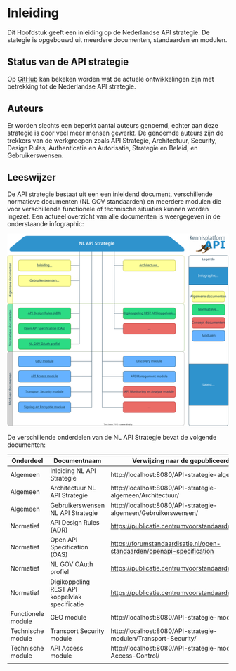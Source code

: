# Inleiding

Dit Hoofdstuk geeft een inleiding op de Nederlandse API strategie. De stategie is opgebouwd uit meerdere documenten, standaarden en modulen.

## Status van de API strategie

Op [GitHub](https://github.com/geonovum/KP-APIs/issues) kan bekeken worden wat de actuele ontwikkelingen zijn met betrekking tot de Nederlandse API strategie. 

## Auteurs

Er worden slechts een beperkt aantal auteurs genoemd, echter aan deze strategie is door veel meer mensen gewerkt.
De genoemde auteurs zijn de trekkers van de werkgroepen zoals API Strategie, Architectuur, Security, Design Rules, Authenticatie en Autorisatie, Strategie en Beleid, en Gebruikerswensen.

## Leeswijzer

De API strategie bestaat uit een een inleidend document, verschillende normatieve documenten (NL GOV standaarden) en meerdere modulen die voor verschillende functionele of technische situaties kunnen worden ingezet. Een actueel overzicht van alle documenten is weergegeven in de onderstaande infographic:

![NL API Strategie Infographic](/media/API_infographic.svg "NL API Strategie Infographic")

De verschillende onderdelen van de NL API Strategie bevat de volgende documenten:

| Onderdeel          | Documentnaam                                   | Verwijzing naar de gepubliceerde versie                      |
| ------------------ | ---------------------------------------------- | ------------------------------------------------------------ |
| Algemeen           | Inleiding NL API Strategie                     | http://localhost:8080/API-strategie-algemeen/Inleiding/      |
| Algemeen           | Architectuur NL API Strategie                  | http://localhost:8080/API-strategie-algemeen/Architectuur/   |
| Algemeen           | Gebruikerswensen NL API Strategie              | http://localhost:8080/API-strategie-algemeen/Gebruikerswensen/ |
| Normatief          | API Design Rules (ADR)                         | https://publicatie.centrumvoorstandaarden.nl/api/adr/        |
| Normatief          | Open API Specification (OAS)                   | https://forumstandaardisatie.nl/open-standaarden/openapi-specification |
| Normatief          | NL GOV OAuth profiel                           | https://publicatie.centrumvoorstandaarden.nl/api/oauth/      |
| Normatief          | Digikoppeling REST API koppelvlak specificatie | https://publicatie.centrumvoorstandaarden.nl/dk/restapi/     |
| Functionele module | GEO module                                     | http://localhost:8080/API-strategie-mod-geo/                 |
| Technische module  | Transport Security module                      | http://localhost:8080/API-strategie-modulen/Transport-Security/ |
| Technische module  | API Access module                              | http://localhost:8080/API-strategie-modulen/API-Access-Control/ |
|                    |                                                |                                                              |

  

